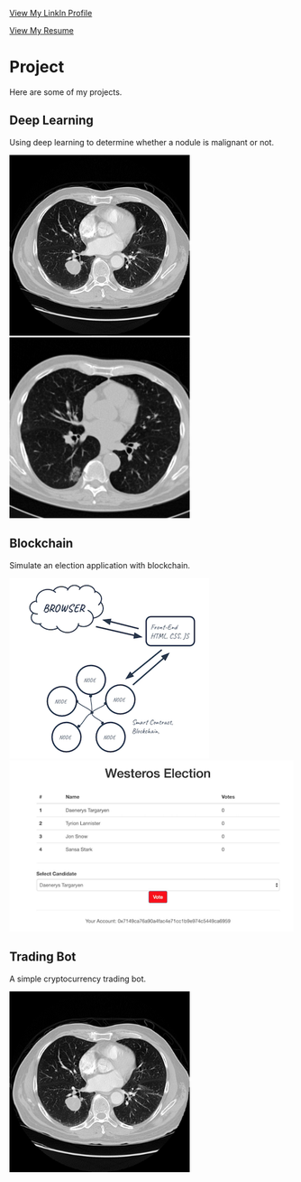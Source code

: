 <a href="https://www.linkedin.com/in/plengnakdee/">View My LinkIn Profile</a>

<a href="https://github.com/PlengNakdee/plengnakdee.github.io/Resume_2019.pdf">View My Resume</a>

# Project

Here are some of my projects.

## Deep Learning

Using deep learning to determine whether a nodule is malignant or not.

<a href="https://github.com/PlengNakdee/hello-world">
<img src="image/full2.png"> <img src="image/full1.png"></a>

## Blockchain

Simulate an election application with blockchain.

<a href="https://github.com/PlengNakdee/blockchain_election">
<img src="image/block1.png"> <img src="image/block2.png"></a>

## Trading Bot

A simple cryptocurrency trading bot.

<a href="https://github.com/PlengNakdee/Class-Project/blob/master/trading_bot">
<img src="image/full2.png"></a>
